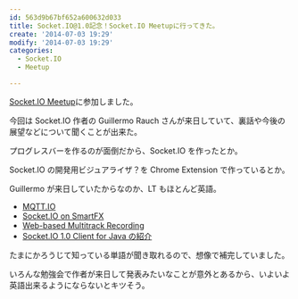 ```yaml
---
id: 563d9b67bf652a600632d033
title: Socket.IO@1.0記念！Socket.IO Meetupに行ってきた。
create: '2014-07-03 19:29'
modify: '2014-07-03 19:29'
categories:
  - Socket.IO
  - Meetup

---
```


[Socket.IO Meetup](http://connpass.com/event/6911/)に参加しました。

今回は Socket.IO 作者の Guillermo Rauch さんが来日していて、裏話や今後の展望などについて聞くことが出来た。

プログレスバーを作るのが面倒だから、Socket.IO を作ったとか。

Socket.IO の開発用ビジュアライザ？を Chrome Extension で作っているとか。

Guillermo が来日していたからなのか、LT もほとんど英語。

- [MQTT.IO](https://speakerdeck.com/hakobera/mqtt-dot-io)
- [Socket.IO on SmartFX](http://www.slideshare.net/ssuser69ee9b/socketio-on-smartfx)
- [Web-based Multitrack Recording](https://docs.google.com/presentation/d/1Bt-G2Mrwr-guvAO75HbTcuPXmYZlYoMLmbekqEG5b3A/edit#slide=id.p)
- [Socket.IO 1.0 Client for Java の紹介](https://speakerdeck.com/nkzawa/socket-dot-io-1-dot-0-client-for-javafalseshao-jie)

たまにかろうじて知っている単語が聞き取れるので、想像で補完していました。

いろんな勉強会で作者が来日して発表みたいなことが意外とあるから、いよいよ英語出来るようにならないとキツそう。

<!-- more -->

